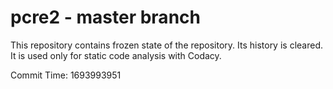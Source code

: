# pcre2 - master branch

This repository contains frozen state of the repository.
Its history is cleared. It is used only for static code
analysis with Codacy.

Commit Time: 1693993951